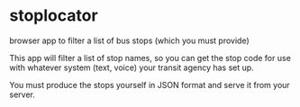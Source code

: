 # stoplocator
browser app to filter a list of bus stops (which you must provide)

This app will filter a list of stop names, so you can get the stop code for use with whatever system (text, voice) your transit agency has set up.

You must produce the stops yourself in JSON format and serve it from your server.

